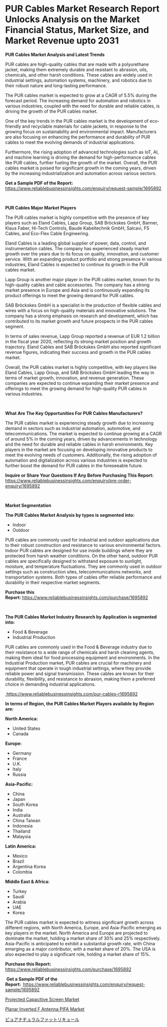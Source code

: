<p><h1>PUR Cables Market Research Report Unlocks Analysis on the Market Financial Status, Market Size, and Market Revenue upto 2031</h1></p><p><strong>PUR Cables Market Analysis and Latest Trends</strong></p>
<p><p>PUR cables are high-quality cables that are made with a polyurethane jacket, making them extremely durable and resistant to abrasion, oils, chemicals, and other harsh conditions. These cables are widely used in industrial settings, automation systems, machinery, and robotics due to their robust nature and long-lasting performance.</p><p>The PUR cables market is expected to grow at a CAGR of 5.5% during the forecast period. The increasing demand for automation and robotics in various industries, coupled with the need for durable and reliable cables, is driving the growth of the PUR cables market.</p><p>One of the key trends in the PUR cables market is the development of eco-friendly and recyclable materials for cable jackets, in response to the growing focus on sustainability and environmental impact. Manufacturers are also focusing on enhancing the performance and durability of PUR cables to meet the evolving demands of industrial applications.</p><p>Furthermore, the rising adoption of advanced technologies such as IoT, AI, and machine learning is driving the demand for high-performance cables like PUR cables, further fueling the growth of the market. Overall, the PUR cables market is poised for significant growth in the coming years, driven by the increasing industrialization and automation across various sectors.</p></p>
<p><strong>Get a Sample PDF of the Report:&nbsp;</strong> <a href="https://www.reliablebusinessinsights.com/enquiry/request-sample/1695892">https://www.reliablebusinessinsights.com/enquiry/request-sample/1695892</a></p>
<p>&nbsp;</p>
<p><strong>PUR Cables Major Market Players</strong></p>
<p><p>The PUR cables market is highly competitive with the presence of key players such as Eland Cables, Lapp Group, SAB Bröckskes GmbH, Banner, Klaus Faber, Hi-Tech Controls, Baude Kabeltechnik GmbH, Salcavi, FS Cables, and Eco-Flex Cable Engineering.</p><p>Eland Cables is a leading global supplier of power, data, control, and instrumentation cables. The company has experienced steady market growth over the years due to its focus on quality, innovation, and customer service. With an expanding product portfolio and strong presence in various industries, Eland Cables is expected to continue its growth in the PUR cables market.</p><p>Lapp Group is another major player in the PUR cables market, known for its high-quality cables and cable accessories. The company has a strong market presence in Europe and Asia and is continuously expanding its product offerings to meet the growing demand for PUR cables.</p><p>SAB Bröckskes GmbH is a specialist in the production of flexible cables and wires with a focus on high-quality materials and innovative solutions. The company has a strong emphasis on research and development, which has contributed to its market growth and future prospects in the PUR cables segment.</p><p>In terms of sales revenue, Lapp Group reported a revenue of EUR 1.2 billion in the fiscal year 2020, reflecting its strong market position and growth trajectory. Eland Cables and SAB Bröckskes GmbH also reported significant revenue figures, indicating their success and growth in the PUR cables market.</p><p>Overall, the PUR cables market is highly competitive, with key players like Eland Cables, Lapp Group, and SAB Bröckskes GmbH leading the way in terms of market growth, innovation, and revenue generation. These companies are expected to continue expanding their market presence and offerings to meet the growing demand for high-quality PUR cables in various industries.</p></p>
<p>&nbsp;</p>
<p><strong>What Are The Key Opportunities For PUR Cables Manufacturers?</strong></p>
<p><p>The PUR cables market is experiencing steady growth due to increasing demand in sectors such as industrial automation, automotive, and telecommunications. The market is expected to continue growing at a CAGR of around 5% in the coming years, driven by advancements in technology and the need for durable and reliable cables in harsh environments. Key players in the market are focusing on developing innovative products to meet the evolving needs of customers. Additionally, the rising adoption of automation and digitalization across various industries is expected to further boost the demand for PUR cables in the foreseeable future.</p></p>
<p><strong>Inquire or Share Your Questions If Any Before Purchasing This Report:</strong> <a href="https://www.reliablebusinessinsights.com/enquiry/pre-order-enquiry/1695892">https://www.reliablebusinessinsights.com/enquiry/pre-order-enquiry/1695892</a></p>
<p>&nbsp;</p>
<p><strong>Market Segmentation</strong></p>
<p><strong>The PUR Cables Market Analysis by types is segmented into:</strong></p>
<p><ul><li>Indoor</li><li>Outdoor</li></ul></p>
<p><p>PUR cables are commonly used for industrial and outdoor applications due to their robust construction and resistance to various environmental factors. Indoor PUR cables are designed for use inside buildings where they are protected from harsh weather conditions. On the other hand, outdoor PUR cables are specifically designed to withstand exposure to sunlight, moisture, and temperature fluctuations. They are commonly used in outdoor settings such as construction sites, telecommunications networks, and transportation systems. Both types of cables offer reliable performance and durability in their respective market segments.</p></p>
<p><strong>Purchase this Report:&nbsp;</strong><a href="https://www.reliablebusinessinsights.com/purchase/1695892">https://www.reliablebusinessinsights.com/purchase/1695892</a></p>
<p>&nbsp;</p>
<p><strong>The PUR Cables Market Industry Research by Application is segmented into:</strong></p>
<p><ul><li>Food & Beverage</li><li>Industrial Production</li></ul></p>
<p><p>PUR cables are commonly used in the Food & Beverage industry due to their resistance to a wide range of chemicals and harsh cleaning agents, making them ideal for food processing equipment and environments. In the Industrial Production market, PUR cables are crucial for machinery and equipment that operate in tough industrial settings, where they provide reliable power and signal transmission. These cables are known for their durability, flexibility, and resistance to abrasion, making them a preferred choice in demanding industrial applications.</p></p>
<p><a href="https://www.reliablebusinessinsights.com/pur-cables-r1695892">&nbsp;https://www.reliablebusinessinsights.com/pur-cables-r1695892</a></p>
<p><strong>In terms of Region, the PUR Cables Market Players available by Region are:</strong></p>
<p>
    <p> <strong> North America: </strong>
        <ul>
            <li>United States</li>
            <li>Canada</li>
        </ul>
        </p> 
    <p> <strong> Europe: </strong>
        <ul>
            <li>Germany</li>
            <li>France</li>
            <li>U.K.</li>
            <li>Italy</li>
            <li>Russia</li>
        </ul>
        </p> 
    <p> <strong> Asia-Pacific: </strong>
        <ul>
            <li>China</li>
            <li>Japan</li>
            <li>South Korea</li>
            <li>India</li>
            <li>Australia</li>
            <li>China Taiwan</li>
            <li>Indonesia</li>
            <li>Thailand</li>
            <li>Malaysia</li>
        </ul>
        </p> 
    <p> <strong> Latin America: </strong>
        <ul>
            <li>Mexico</li>
            <li>Brazil</li>
            <li>Argentina Korea</li>
            <li>Colombia</li>
        </ul>
        </p> 
    <p> <strong> Middle East & Africa: </strong>
        <ul>
            <li>Turkey</li>
            <li>Saudi</li>
            <li>Arabia</li>
            <li>UAE</li>
            <li>Korea</li>
        </ul>
    </p>
    </p>
<p><p>The PUR cables market is expected to witness significant growth across different regions, with North America, Europe, and Asia-Pacific emerging as key players in the market. North America and Europe are projected to dominate the market, holding a market share of 30% and 25% respectively. Asia-Pacific is anticipated to exhibit a substantial growth rate, with China emerging as a major contributor, with a market share of 20%. The USA is also expected to play a significant role, holding a market share of 15%.</p></p>
<p><strong>Purchase this Report: </strong><a href="https://www.reliablebusinessinsights.com/purchase/1695892">https://www.reliablebusinessinsights.com/purchase/1695892</a></p>
<p>&nbsp;<strong>Get a Sample PDF of the Report:&nbsp;&nbsp;</strong><a href="https://www.reliablebusinessinsights.com/enquiry/request-sample/1695892">https://www.reliablebusinessinsights.com/enquiry/request-sample/1695892</a></p>
<p><strong></strong></p>
<p><p><a href="https://github.com/sajonf007/Market-Research-Report-List-1/blob/main/projected-capacitive-screen-market.md">Projected Capacitive Screen Market</a></p><p><a href="https://github.com/qdaxyrhp12/Market-Research-Report-List-1/blob/main/planar-inverted-f-antenna-pifa-market.md">Planar Inverted F Antenna PIFA Market</a></p><p><a href="https://github.com/RandallRunte2023/Market-Research-Report-List-1/blob/main/5756365149311.md">ピュアナチュラルファットリキュール</a></p></p>